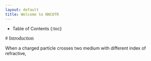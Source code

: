 ```yaml
---
layout: default
title: Welcome to NNCOTR
---
```


* Table of Contents
{:toc}

<span style="font-family: Times New Roman; font-size: 16px;">
# Introduction
</span>

When a charged particle crosses two medium with different index of refractive, 
 
